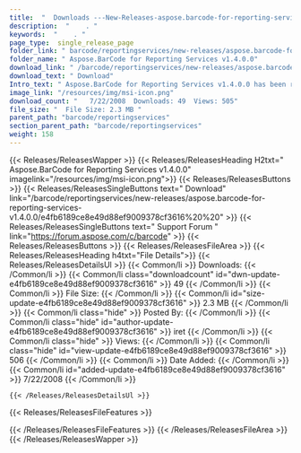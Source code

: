 ```yaml
---
title:  "  Downloads ---New-Releases-aspose.barcode-for-reporting-services-v1.4.0.0 . " 
description:  "    . " 
keywords:  "    . " 
page_type:  single_release_page
folder_link: " barcode/reportingservices/new-releases/aspose.barcode-for-reporting-services-v1.4.0.0/"
folder_name: " Aspose.BarCode for Reporting Services v1.4.0.0"
download_link: " /barcode/reportingservices/new-releases/aspose.barcode-for-reporting-services-v1.4.0.0/e4fb6189ce8e49d88ef9009378cf3616"
download_text: " Download"
Intro_text: " Aspose.BarCode for Reporting Services v1.4.0.0 has been released. Aspose.BarCode..."
image_link: "/resources/img/msi-icon.png"
download_count: "   7/22/2008  Downloads: 49  Views: 505"
file_size: "  File Size: 2.3 MB "
parent_path: "barcode/reportingservices"
section_parent_path: "barcode/reportingservices"
weight: 158
---
```


{{< Releases/ReleasesWapper >}}
  {{< Releases/ReleasesHeading H2txt=" Aspose.BarCode for Reporting Services v1.4.0.0" imagelink="/resources/img/msi-icon.png">}}
  {{< Releases/ReleasesButtons >}}
    {{< Releases/ReleasesSingleButtons text=" Download" link="/barcode/reportingservices/new-releases/aspose.barcode-for-reporting-services-v1.4.0.0/e4fb6189ce8e49d88ef9009378cf3616%20%20" >}}
    {{< Releases/ReleasesSingleButtons text=" Support Forum " link="https://forum.aspose.com/c/barcode" >}}
  {{< Releases/ReleasesButtons >}}
  {{< Releases/ReleasesFileArea >}}
    {{< Releases/ReleasesHeading h4txt="File Details">}}
    {{< Releases/ReleasesDetailsUl >}}
            {{< Common/li  >}} Downloads: {{< /Common/li >}} 
      {{< Common/li class="downloadcount" id="dwn-update-e4fb6189ce8e49d88ef9009378cf3616" >}} 49 {{< /Common/li >}} 
      {{< Common/li  >}} File Size: {{< /Common/li >}} 
      {{< Common/li id="size-update-e4fb6189ce8e49d88ef9009378cf3616" >}} 2.3 MB {{< /Common/li >}} 
      {{< Common/li  class="hide" >}} Posted By: {{< /Common/li >}} 
      {{< Common/li class="hide" id="author-update-e4fb6189ce8e49d88ef9009378cf3616" >}} iret {{< /Common/li >}} 
      {{< Common/li class="hide"  >}} Views: {{< /Common/li >}} 
      {{< Common/li class="hide" id="view-update-e4fb6189ce8e49d88ef9009378cf3616" >}} 506 {{< /Common/li >}} 
      {{< Common/li  >}} Date Added: {{< /Common/li >}} 
      {{< Common/li id="added-update-e4fb6189ce8e49d88ef9009378cf3616" >}} 7/22/2008 {{< /Common/li >}} 

    {{< /Releases/ReleasesDetailsUl >}}

  {{< Releases/ReleasesFileFeatures >}}
      
  {{< /Releases/ReleasesFileFeatures >}}
 {{< /Releases/ReleasesFileArea >}}
{{< /Releases/ReleasesWapper >}}


